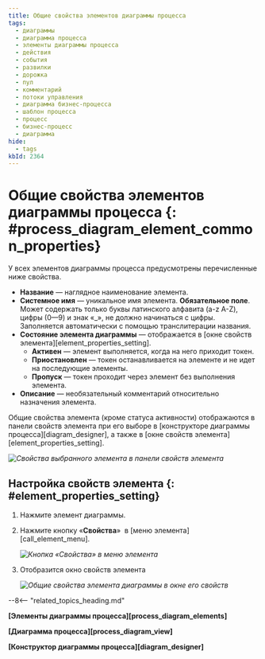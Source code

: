 ```yaml
---
title: Общие свойства элементов диаграммы процесса
tags:
  - диаграммы
  - диаграмма процесса
  - элементы диаграммы процесса
  - действия
  - события
  - развилки
  - дорожка
  - пул
  - комментарий
  - потоки управления
  - диаграмма бизнес-процесса
  - шаблон процесса
  - процесс
  - бизнес-процесс
  - диаграмма
hide:
  - tags
kbId: 2364
---
```


# Общие свойства элементов диаграммы процесса {: #process_diagram_element_common_properties}

У всех элементов диаграммы процесса предусмотрены перечисленные ниже свойства.

- **Название** — наглядное наименование элемента.
- **Системное имя** — уникальное имя элемента. **Обязательное поле**. Может содержать только буквы латинского алфавита (a-z A-Z), цифры (0—9) и знак «_», не должно начинаться с цифры. Заполняется автоматически с помощью транслитерации названия.
- **Состояние элемента диаграммы** — отображается в [окне свойств элемента][element_properties_setting].
    - **Активен** — элемент выполняется, когда на него приходит токен.
    - **Приостановлен** — токен останавливается на элементе и не идет на последующие элементы.
    - **Пропуск** — токен проходит через элемент без выполнения элемента.
- **Описание** — необязательный комментарий относительно назначения элемента.

Общие свойства элемента (кроме статуса активности) отображаются в панели свойств элемента при его выборе в [конструкторе диаграммы процесса][diagram_designer], а также в [окне свойств элемента][element_properties_setting].

_![Свойства выбранного элемента в панели свойств элемента](process_diagram_element_common_properties_in_properties_panel.png)_

## Настройка свойств элемента {: #element_properties_setting}

1. Нажмите элемент диаграммы.
2. Нажмите кнопку «**Свойства**» <i class="fa-light fa-gear"></i> в [меню элемента][call_element_menu].

    _![Кнопка «Свойства» в меню элемента](process_diagram_element_common_properties_congigure_button.png)_

3. Отобразится окно свойств элемента
  
    _![Общие свойства элемента диаграммы в окне его свойств](process_diagram_element_common_properties.png)_

--8<-- "related_topics_heading.md"

**[Элементы диаграммы процесса][process_diagram_elements]**

**[Диаграмма процесса][process_diagram_view]**

**[Конструктор диаграммы процесса][diagram_designer]**
